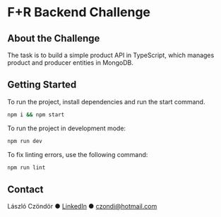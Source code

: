 # F+R Backend Challenge

## About the Challenge

The task is to build a simple product API in TypeScript, which manages product and producer entities in MongoDB.

## Getting Started

To run the project, install dependencies and run the start command.

```sh
npm i && npm start
```

To run the project in development mode:

```sh
npm run dev
```

To fix linting errors, use the following command:

```sh
npm run lint
```

## Contact

László Czöndör ● [LinkedIn](https://www.linkedin.com/in/czondi/) ● czondi@hotmail.com
